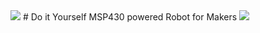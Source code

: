 <img src="http://www.xanthium.in/sites/default/files/site-images/ebay-store/xanthium-banner.png" />
# Do it Yourself MSP430 powered Robot for Makers

<img src="http://xanthium.in/sites/default/files/site-images/launchpad-robot/msp430-launchpad-robot-booster-pack.jpg " />
